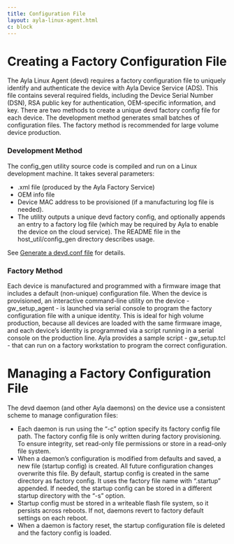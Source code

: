 ```yaml
---
title: Configuration File
layout: ayla-linux-agent.html
c: block
---
```


# Creating a Factory Configuration File

The Ayla Linux Agent (devd) requires a factory configuration file to uniquely identify and authenticate the device with Ayla Device Service (ADS). This file contains several required fields, including the Device Serial Number (DSN), RSA public key for authentication, OEM-specific information, and key. There are two methods to create a unique devd factory config file for each device. The development method generates small batches of configuration files. The factory method is recommended for large volume device production. 

### Development Method

The config_gen utility source code is compiled and run on a Linux development machine. It takes several parameters:

* <DSN>.xml file (produced by the Ayla Factory Service)
* OEM info file
* Device MAC address to be provisioned (if a manufacturing log file is needed).
* The utility outputs a unique devd factory config, and optionally appends an entry to a factory log file (which may be required by Ayla to enable the device on the cloud service). The README file in the host_util/config_gen directory describes usage.

See [Generate a devd.conf file](/devices/ayla-dynamic-gateway-agent/getting-started/generate-a-devd-conf-file/) for details.

### Factory Method

Each device is manufactured and programmed with a firmware image that includes a default (non-unique) configuration file. When the device is provisioned, an interactive command-line utility on the device - gw_setup_agent - is launched via serial console to program the factory configuration file with a unique identity. This is ideal for high volume production, because all devices are loaded with the same firmware image, and each device’s identity is programmed via a script running in a serial console on the production line. Ayla provides a sample script - gw_setup.tcl - that can run on a factory workstation to program the correct configuration. 

# Managing a Factory Configuration File

The devd daemon (and other Ayla daemons) on the device use a consistent scheme to manage configuration files:

* Each daemon is run using the “-c” option specify its factory config file path. The factory config file is only written during factory provisioning. To ensure integrity, set read-only file permissions or store in a read-only file system.
* When a daemon’s configuration is modified from defaults and saved, a new file (startup config) is created. All future configuration changes overwrite this file. By default, startup config is created in the same directory as factory config. It uses the factory file name with “.startup” appended. If needed, the startup config can be stored in a different startup directory with the “-s” option.
* Startup config must be stored in a writeable flash file system, so it persists across reboots. If not, daemons revert to factory default settings on each reboot.
* When a daemon is factory reset, the startup configuration file is deleted and the factory config is loaded.
